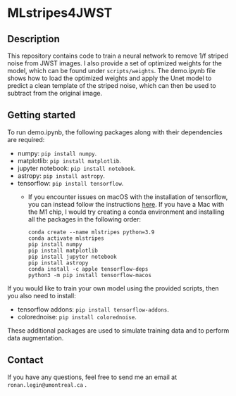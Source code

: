 # MLstripes4JWST

## Description

This repository contains code to train a neural network to remove 1/f striped noise from JWST images. I also provide a set of optimized weights for the model, which can be found under `scripts/weights`. The demo.ipynb file shows how to load the optimized weights and apply the Unet model to predict a clean template of the striped noise, which can then be used to subtract from the original image.


## Getting started

To run demo.ipynb, the following packages along with their dependencies are required:

- numpy: `pip install numpy`.
- matplotlib: `pip install matplotlib`.
- jupyter notebook: `pip install notebook`.
- astropy: `pip install astropy`.
- tensorflow: `pip install tensorflow`.
  - If you encounter issues on macOS with the installation of tensorflow, you can instead follow the instructions [here](https://developer.apple.com/metal/tensorflow-plugin/). If you have a Mac with the M1 chip, I would try creating a conda environment and installing all the packages in the following order:

    ```
    conda create --name mlstripes python=3.9
    conda activate mlstripes
    pip install numpy
    pip install matplotlib
    pip install jupyter notebook
    pip install astropy
    conda install -c apple tensorflow-deps
    python3 -m pip install tensorflow-macos
    ```

If you would like to train your own model using the provided scripts, then you also need to install:

- tensorflow addons: `pip install tensorflow-addons`.
- colorednoise: `pip install colorednoise`.

These additional packages are used to simulate training data and to perform data augmentation.

## Contact

If you have any questions, feel free to send me an email at `ronan.legin@umontreal.ca` .

